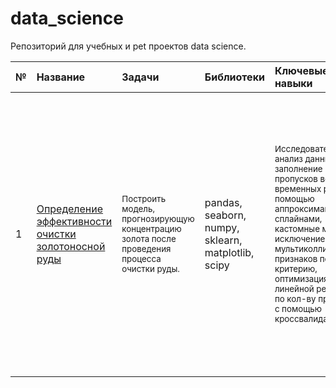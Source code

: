 # data_science

Репозиторий для учебных и pet проектов data science.

| № | Название | Задачи | Библиотеки | Ключевые навыки| Описание | 
| :--| :-------------- | :---------------------- | :---------| :---------------------- | :---------------------- |
| 1 |[Определение эффективности очистки золотоносной руды](gold_recovery_efficiency) | <sub>Построить модель, прогнозирующую концентрацию золота после проведения процесса очистки руды. </sub>| pandas, seaborn, numpy, sklearn, matplotlib, scipy | <sub>Исследовательский анализ данных, заполнение пропусков во временных рядах с помощью аппроксимации B-сплайнами, кастомные метрики, исключение мультиколлинеарных признаков по VIF критерию, оптимизация линейной регрессии по кол-ву признаков с помощью кроссвалидации.</sub>| <sub>Необходимо построить модель машинного обучения для компании, разрабатывающей решения для эффективной работы промышленных предприятий. Модель должна предсказать коэффициент восстановления золота из золотосодержащей руды на основе данных с параметрами добычи и очистки. Модель поможет оптимизировать производство, чтобы не запускать предприятие с убыточными характеристиками.</sub> | 

